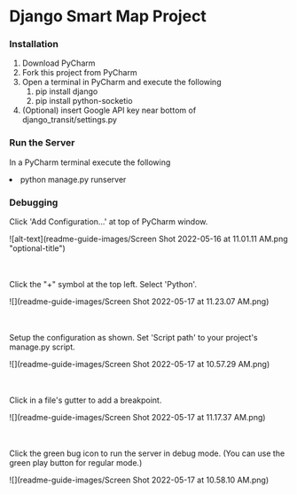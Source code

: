 # Django Smart Map Project

### Installation
1. Download PyCharm
2. Fork this project from PyCharm
3. Open a terminal in PyCharm and execute the following
   1. pip install django
   2. pip install python-socketio
4. (Optional) insert Google API key near bottom of django_transit/settings.py

### Run the Server
In a PyCharm terminal execute the following
<li>python manage.py runserver

### Debugging
Click 'Add Configuration...' at top of PyCharm window.

![alt-text](readme-guide-images/Screen Shot 2022-05-16 at 11.01.11 AM.png "optional-title")

<br><br>
Click the "+" symbol at the top left. Select 'Python'.

![](readme-guide-images/Screen Shot 2022-05-17 at 11.23.07 AM.png)

<br><br>
Setup the configuration as shown. Set 'Script path' to your project's manage.py script.

![](readme-guide-images/Screen Shot 2022-05-17 at 10.57.29 AM.png)

<br><br>
Click in a file's gutter to add a breakpoint.

![](readme-guide-images/Screen Shot 2022-05-17 at 11.17.37 AM.png)

<br><br>
Click the green bug icon to run the server in debug mode. (You can use the green play button for regular mode.)

![](readme-guide-images/Screen Shot 2022-05-17 at 10.58.10 AM.png)